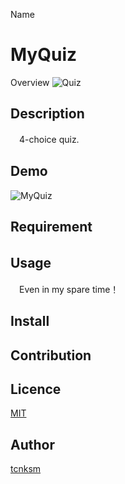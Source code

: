 Name
# MyQuiz
Overview
 ![Quiz](https://user-images.githubusercontent.com/66149009/86969977-96b06d80-c1a9-11ea-80a3-569ee4cbfe9b.jpeg)
## Description
　4-choice quiz.
## Demo
 ![MyQuiz](https://user-images.githubusercontent.com/66149009/86969499-dd519800-c1a8-11ea-9a49-70c29c9e2671.gif)
## Requirement

## Usage　
　Even in my spare time！

## Install

## Contribution

## Licence

[MIT](https://github.com/tcnksm/tool/blob/master/LICENCE)

## Author

[tcnksm](https://github.com/tcnksm)
